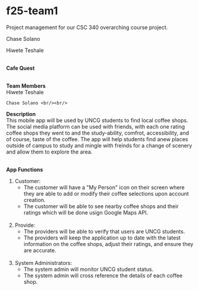 # f25-team1 <br/>
Project management for our CSC 340 overarching course project.<br/>

Chase Solano <br/>

Hiwete Teshale <br/><br/>

**Cafe Quest** <br/><br/>

**Team Members** <br/>
    Hiwete Teshale <br/>
    
    Chase Solano <br/><br/>

**Description** <br/>
This mobile app will be used by UNCG students to find local coffee shops. The social media platform can be used with friends, with each one rating coffee shops they went to and the study-ability, comfrot, accessibility, and of course, taste of the coffee. The app will help students find anew places outside of campus to study and mingle with freinds for a change of scenery and allow them to explore the area. <br/><br/>

**App Functions** <br/>
1. Customer: <br/>
    - The customer will have a "My Person" icon on their screen where they are able to add or modify their coffee selections upon account creation. <br/>
    - The customer will be able to see nearby coffee shops and their ratings which will be done usign Google Maps API. <br/><br/>
2. Provide: <br/>
    - The providers will be able to verify that users are UNCG students. <br/>
    - The providers will keep the application up to date with the latest information on the coffee shops, adjust their ratings, and ensure they are accurate. <br/><br/>
3. System Administrators: <br/>
    - The system admin will monitor UNCG student status. <br/>
    - The system admin will cross reference the details of each coffee shop.
 
 







